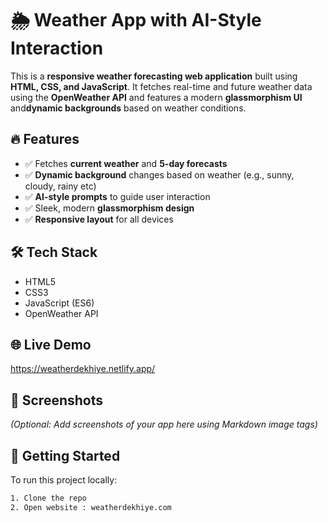 # 🌦️ Weather App with AI-Style Interaction

This is a **responsive weather forecasting web application** built using **HTML, CSS, and JavaScript**. It fetches real-time and future weather data using the **OpenWeather API** and features a modern
**glassmorphism UI** and**dynamic backgrounds** based on weather conditions.

## 🔥 Features

- ✅ Fetches **current weather** and **5-day forecasts**
- ✅ **Dynamic background** changes based on weather (e.g., sunny, cloudy, rainy etc)
- ✅ **AI-style prompts** to guide user interaction
- ✅ Sleek, modern **glassmorphism design**
- ✅ **Responsive layout** for all devices

## 🛠️ Tech Stack

- HTML5  
- CSS3  
- JavaScript (ES6)  
- OpenWeather API

## 🌐 Live Demo
https://weatherdekhiye.netlify.app/  

## 📸 Screenshots

*(Optional: Add screenshots of your app here using Markdown image tags)*

## 🚀 Getting Started

To run this project locally:

```bash
1. Clone the repo
2. Open website : weatherdekhiye.com

